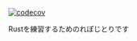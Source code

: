 [![codecov](https://codecov.io/gh/yo4raw/rust-practice/graph/badge.svg?token=WMEU460J8F)](https://codecov.io/gh/yo4raw/rust-practice)


Rustを練習するためのれぽじとりです